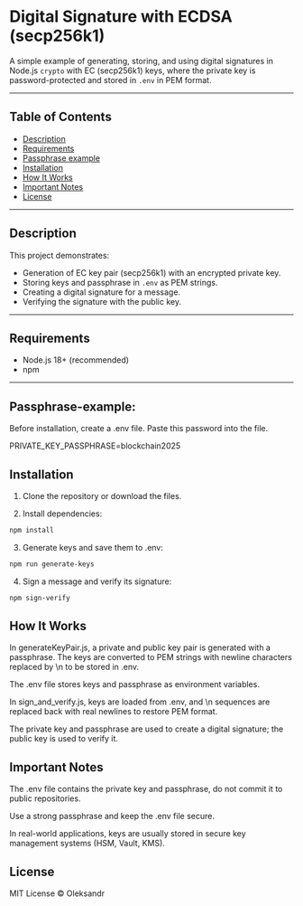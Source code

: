 # Digital Signature with ECDSA (secp256k1)

A simple example of generating, storing, and using digital signatures in Node.js `crypto` with EC (secp256k1) keys, where the private key is password-protected and stored in `.env` in PEM format.

---

## Table of Contents

- [Description](#description)
- [Requirements](#requirements)
- [Passphrase example](#Passphrase-example)
- [Installation](#installation)
- [How It Works](#how-it-works)
- [Important Notes](#important-notes)
- [License](#license)

---

## Description

This project demonstrates:

- Generation of EC key pair (secp256k1) with an encrypted private key.
- Storing keys and passphrase in `.env` as PEM strings.
- Creating a digital signature for a message.
- Verifying the signature with the public key.

---

## Requirements

- Node.js 18+ (recommended)
- npm

---

## Passphrase-example:

Before installation, create a .env file. Paste this password into the file.

PRIVATE_KEY_PASSPHRASE=blockchain2025

## Installation

1. Clone the repository or download the files.

2. Install dependencies:

```bash
npm install
```

3. Generate keys and save them to .env:

```bash
npm run generate-keys
```

4. Sign a message and verify its signature:

```bash
npm sign-verify
```

## How It Works

In generateKeyPair.js, a private and public key pair is generated with a passphrase. The keys are converted to PEM strings with newline characters replaced by \n to be stored in .env.

The .env file stores keys and passphrase as environment variables.

In sign_and_verify.js, keys are loaded from .env, and \n sequences are replaced back with real newlines to restore PEM format.

The private key and passphrase are used to create a digital signature; the public key is used to verify it.

## Important Notes

The .env file contains the private key and passphrase, do not commit it to public repositories.

Use a strong passphrase and keep the .env file secure.

In real-world applications, keys are usually stored in secure key management systems (HSM, Vault, KMS).

## License

MIT License © Oleksandr
